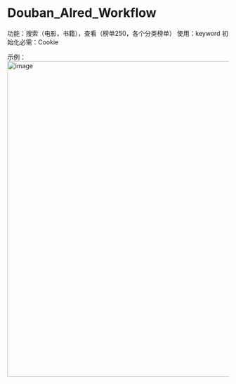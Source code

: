 # Douban_Alred_Workflow
功能：搜索（电影，书籍），查看（榜单250，各个分类榜单）
使用：keyword
初始化必需：Cookie

示例：
<img width="718" alt="image" src="https://github.com/user-attachments/assets/c2d4ca3e-5a23-48d3-b74d-6ff8be96b189" />
